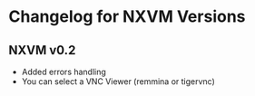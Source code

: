 # Changelog for NXVM Versions

## NXVM v0.2

- Added errors handling
- You can select a VNC Viewer (remmina or tigervnc)